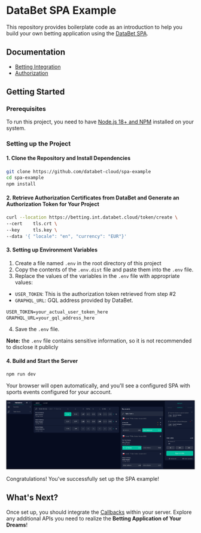 # DataBet SPA Example

This repository provides boilerplate code as an introduction to help you build your own betting application using the
[DataBet SPA](https://docs.data.bet/betting-spa/).

## Documentation

- [Betting Integration](https://docs.data.bet/betting-integration/)
- [Authorization](https://docs.data.bet/betting-integration-auth/)

## Getting Started

### Prerequisites

To run this project, you need to have
[Node.js 18+ and NPM](https://docs.npmjs.com/downloading-and-installing-node-js-and-npm) installed on your system.

### Setting up the Project

#### 1. Clone the Repository and Install Dependencies

```bash
git clone https://github.com/databet-cloud/spa-example
cd spa-example
npm install
```

#### 2. Retrieve Authorization Certificates from DataBet and Generate an Authorization Token for Your Project

```bash
curl --location https://betting.int.databet.cloud/token/create \
--cert    tls.crt \
--key     tls.key \
--data '{ "locale": "en", "currency": "EUR"}'
```

#### 3. Setting up Environment Variables
1. Create a file named `.env` in the root directory of this project
2. Copy the contents of the `.env.dist` file and paste them into the `.env` file.
3. Replace the values of the variables in the `.env` file with appropriate values:
  - `USER_TOKEN`: This is the authorization token retrieved from step #2
  - `GRAPHQL_URL`: GQL address provided by DataBet.
```plaintext
USER_TOKEN=your_actual_user_token_here
GRAPHQL_URL=your_gql_address_here
```
4. Save the `.env` file.

**Note:** the `.env` file contains sensitive information, so it is not recommended to disclose it publicly

#### 4. Build and Start the Server

```bash
npm run dev
```

Your browser will open automatically, and you'll see a configured SPA with sports events configured for your account.

![SPA example](img/page-example.png)

Congratulations! You've successfully set up the SPA example!

## What's Next?

Once set up, you should integrate the [Callbacks](https://github.com/databet-cloud/callback-server-example) within your 
server. 
Explore any additional APIs you need to realize the **Betting Application of Your Dreams**!
